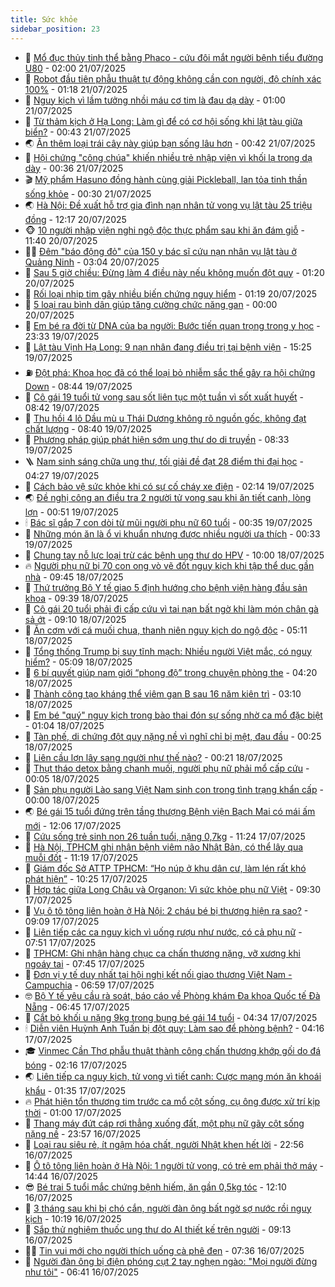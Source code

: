 ```yaml
---
title: Sức khỏe
sidebar_position: 23
---
```


<!-- dantri-suc-khoe:START -->
- 🤔 [Mổ đục thủy tinh thể bằng Phaco - cứu đôi mắt người bệnh tiểu đường U80](https://dantri.com.vn/suc-khoe/mo-duc-thuy-tinh-the-bang-phaco-cuu-doi-mat-nguoi-benh-tieu-duong-u80-20250719230021066.htm) - 02:00 21/07/2025
- 🚦 [Robot đầu tiên phẫu thuật tự động không cần con người, độ chính xác 100%](https://dantri.com.vn/khoa-hoc/robot-dau-tien-phau-thuat-tu-dong-khong-can-con-nguoi-do-chinh-xac-100-20250721074245356.htm) - 01:18 21/07/2025
- 🤖 [Nguy kịch vì lầm tưởng nhồi máu cơ tim là đau dạ dày](https://dantri.com.vn/suc-khoe/nguy-kich-vi-lam-tuong-nhoi-mau-co-tim-la-dau-da-day-20250719233117161.htm) - 01:00 21/07/2025
- 🐻 [Từ thảm kịch ở Hạ Long: Làm gì để có cơ hội sống khi lật tàu giữa biển?](https://dantri.com.vn/suc-khoe/tu-tham-kich-o-ha-long-lam-gi-de-co-co-hoi-song-khi-lat-tau-giua-bien-20250721000509225.htm) - 00:43 21/07/2025
- 🌏 [Ăn thêm loại trái cây này giúp bạn sống lâu hơn](https://dantri.com.vn/suc-khoe/an-them-loai-trai-cay-nay-giup-ban-song-lau-hon-20250720190933535.htm) - 00:42 21/07/2025
- 👺 [Hội chứng &quot;công chúa&quot; khiến nhiều trẻ nhập viện vì khối lạ trong dạ dày](https://dantri.com.vn/suc-khoe/hoi-chung-cong-chua-khien-nhieu-tre-nhap-vien-vi-khoi-la-trong-da-day-20250717141024523.htm) - 00:36 21/07/2025
- 🎬 [Mỹ phẩm Hasuno đồng hành cùng giải Pickleball, lan tỏa tinh thần sống khỏe](https://dantri.com.vn/suc-khoe/my-pham-hasuno-dong-hanh-cung-giai-pickleball-lan-toa-tinh-than-song-khoe-20250719234117883.htm) - 00:30 21/07/2025
- 🌏 [Hà Nội: Đề xuất hỗ trợ gia đình nạn nhân tử vong vụ lật tàu 25 triệu đồng](https://dantri.com.vn/suc-khoe/ha-noi-de-xuat-ho-tro-gia-dinh-nan-nhan-tu-vong-vu-lat-tau-25-trieu-dong-20250720190549238.htm) - 12:17 20/07/2025
- 🐵 [10 người nhập viện nghi ngộ độc thực phẩm sau khi ăn đám giỗ](https://dantri.com.vn/suc-khoe/10-nguoi-nhap-vien-nghi-ngo-doc-thuc-pham-sau-khi-an-dam-gio-20250720172041208.htm) - 11:40 20/07/2025
- 👨‍🏫 [Đêm &quot;báo động đỏ&quot; của 150 y bác sĩ cứu nạn nhân vụ lật tàu ở Quảng Ninh](https://dantri.com.vn/suc-khoe/dem-bao-dong-do-cua-150-y-bac-si-cuu-nan-nhan-vu-lat-tau-o-quang-ninh-20250720095715399.htm) - 03:04 20/07/2025
- 🤗 [Sau 5 giờ chiều: Đừng làm 4 điều này nếu không muốn đột quỵ](https://dantri.com.vn/suc-khoe/sau-5-gio-chieu-dung-lam-4-dieu-nay-neu-khong-muon-dot-quy-20250718224423845.htm) - 01:20 20/07/2025
- 🫶 [Rối loại nhịp tim gây nhiều biến chứng nguy hiểm](https://dantri.com.vn/suc-khoe/roi-loai-nhip-tim-gay-nhieu-bien-chung-nguy-hiem-20250719220644813.htm) - 01:19 20/07/2025
- 🙉 [5 loại rau bình dân giúp tăng cường chức năng gan](https://dantri.com.vn/suc-khoe/5-loai-rau-binh-dan-giup-tang-cuong-chuc-nang-gan-20250719094339572.htm) - 00:00 20/07/2025
- 🦅 [Em bé ra đời từ DNA của ba người: Bước tiến quan trọng trong y học](https://dantri.com.vn/suc-khoe/em-be-ra-doi-tu-dna-cua-ba-nguoi-buoc-tien-quan-trong-trong-y-hoc-20250718101157587.htm) - 23:33 19/07/2025
- 🐘 [Lật tàu Vịnh Hạ Long: 9 nạn nhân đang điều trị tại bệnh viện](https://dantri.com.vn/suc-khoe/lat-tau-vinh-ha-long-9-nan-nhan-dang-dieu-tri-tai-benh-vien-20250719222050653.htm) - 15:25 19/07/2025
- ⛽️ [Đột phá: Khoa học đã có thể loại bỏ nhiễm sắc thể gây ra hội chứng Down](https://dantri.com.vn/suc-khoe/dot-pha-khoa-hoc-da-co-the-loai-bo-nhiem-sac-the-gay-ra-hoi-chung-down-20250719144801016.htm) - 08:44 19/07/2025
- 🤡 [Cô gái 19 tuổi tử vong sau sốt liên tục một tuần vì sốt xuất huyết](https://dantri.com.vn/suc-khoe/co-gai-19-tuoi-tu-vong-sau-sot-lien-tuc-mot-tuan-vi-sot-xuat-huyet-20250719111650598.htm) - 08:42 19/07/2025
- 💼 [Thu hồi 4 lô Dầu mù u Thái Dương không rõ nguồn gốc, không đạt chất lượng](https://dantri.com.vn/suc-khoe/thu-hoi-4-lo-dau-mu-u-thai-duong-khong-ro-nguon-goc-khong-dat-chat-luong-20250719152219966.htm) - 08:40 19/07/2025
- 🤔 [Phương pháp giúp phát hiện sớm ung thư do di truyền](https://dantri.com.vn/suc-khoe/phuong-phap-giup-phat-hien-som-ung-thu-do-di-truyen-20250719140940672.htm) - 08:33 19/07/2025
- 🪜 [Nam sinh sáng chữa ung thư, tối giải đề đạt 28 điểm thi đại học](https://dantri.com.vn/suc-khoe/nam-sinh-sang-chua-ung-thu-toi-giai-de-dat-28-diem-thi-dai-hoc-20250719084932127.htm) - 04:27 19/07/2025
- 📝 [Cách bảo vệ sức khỏe khi có sự cố cháy xe điện](https://dantri.com.vn/suc-khoe/cach-bao-ve-suc-khoe-khi-co-su-co-chay-xe-dien-20250714104210672.htm) - 02:14 19/07/2025
- 🌏 [Đề nghị công an điều tra 2 người tử vong sau khi ăn tiết canh, lòng lợn](https://dantri.com.vn/suc-khoe/de-nghi-cong-an-dieu-tra-2-nguoi-tu-vong-sau-khi-an-tiet-canh-long-lon-20250718221457589.htm) - 00:51 19/07/2025
- 🕯 [Bác sĩ gắp 7 con dòi từ mũi người phụ nữ 60 tuổi](https://dantri.com.vn/suc-khoe/bac-si-gap-7-con-doi-tu-mui-nguoi-phu-nu-60-tuoi-20250718193450555.htm) - 00:35 19/07/2025
- 🦍 [Những món ăn là ổ vi khuẩn nhưng được nhiều người ưa thích](https://dantri.com.vn/suc-khoe/nhung-mon-an-la-o-vi-khuan-nhung-duoc-nhieu-nguoi-ua-thich-20250719002940062.htm) - 00:33 19/07/2025
- 🌈 [Chung tay nỗ lực loại trừ các bệnh ung thư do HPV](https://dantri.com.vn/suc-khoe/chung-tay-no-luc-loai-tru-cac-benh-ung-thu-do-hpv-20250718162240996.htm) - 10:00 18/07/2025
- 🔥 [Người phụ nữ bị 70 con ong vò vẽ đốt nguy kịch khi tập thể dục gần nhà](https://dantri.com.vn/suc-khoe/nguoi-phu-nu-bi-70-con-ong-vo-ve-dot-nguy-kich-khi-tap-the-duc-gan-nha-20250718160419482.htm) - 09:45 18/07/2025
- 🌊 [Thứ trưởng Bộ Y tế giao 5 định hướng cho bệnh viện hàng đầu sản khoa](https://dantri.com.vn/suc-khoe/thu-truong-bo-y-te-giao-5-dinh-huong-cho-benh-vien-hang-dau-san-khoa-20250718161303394.htm) - 09:39 18/07/2025
- 🚦 [Cô gái 20 tuổi phải đi cấp cứu vì tai nạn bất ngờ khi làm món chân gà sả ớt](https://dantri.com.vn/suc-khoe/co-gai-20-tuoi-phai-di-cap-cuu-vi-tai-nan-bat-ngo-khi-lam-mon-chan-ga-sa-ot-20250718153124003.htm) - 09:10 18/07/2025
- 🤖 [Ăn cơm với cá muối chua, thanh niên nguy kịch do ngộ độc](https://dantri.com.vn/suc-khoe/an-com-voi-ca-muoi-chua-thanh-nien-nguy-kich-do-ngo-doc-20250718112226973.htm) - 05:11 18/07/2025
- 🤡 [Tổng thống Trump bị suy tĩnh mạch: Nhiều người Việt mắc, có nguy hiểm?](https://dantri.com.vn/suc-khoe/tong-thong-trump-bi-suy-tinh-mach-nhieu-nguoi-viet-mac-co-nguy-hiem-20250718113546860.htm) - 05:09 18/07/2025
- 💂 [6 bí quyết giúp nam giới “phong độ” trong chuyện phòng the](https://dantri.com.vn/suc-khoe/6-bi-quyet-giup-nam-gioi-phong-do-trong-chuyen-phong-the-20250703220720468.htm) - 04:20 18/07/2025
- 🦄 [Thành công tạo kháng thể viêm gan B sau 16 năm kiên trì](https://dantri.com.vn/suc-khoe/thanh-cong-tao-khang-the-viem-gan-b-sau-16-nam-kien-tri-20250717120611655.htm) - 03:10 18/07/2025
- 🧠 [Em bé &quot;quý&quot; nguy kịch trong bào thai đón sự sống nhờ ca mổ đặc biệt](https://dantri.com.vn/suc-khoe/em-be-quy-nguy-kich-trong-bao-thai-don-su-song-nho-ca-mo-dac-biet-20250718003026968.htm) - 01:04 18/07/2025
- 🤖 [Tàn phế, di chứng đột quỵ nặng nề vì nghĩ chỉ bị mệt, đau đầu](https://dantri.com.vn/suc-khoe/tan-phe-di-chung-dot-quy-nang-ne-vi-nghi-chi-bi-met-dau-dau-20250717124107441.htm) - 00:25 18/07/2025
- 💼 [Liên cầu lợn lây sang người như thế nào?](https://dantri.com.vn/suc-khoe/lien-cau-lon-lay-sang-nguoi-nhu-the-nao-20250717203824364.htm) - 00:21 18/07/2025
- 🧰 [Thụt tháo detox bằng chanh muối, người phụ nữ phải mổ cấp cứu](https://dantri.com.vn/suc-khoe/thut-thao-detox-bang-chanh-muoi-nguoi-phu-nu-phai-mo-cap-cuu-20250717205032098.htm) - 00:05 18/07/2025
- 🎉 [Sản phụ người Lào sang Việt Nam sinh con trong tình trạng khẩn cấp](https://dantri.com.vn/suc-khoe/san-phu-nguoi-lao-sang-viet-nam-sinh-con-trong-tinh-trang-khan-cap-20250717180216503.htm) - 00:00 18/07/2025
- 🌏 [Bé gái 15 tuổi đứng trên tầng thượng Bệnh viện Bạch Mai có mái ấm mới](https://dantri.com.vn/suc-khoe/be-gai-15-tuoi-dung-tren-tang-thuong-benh-vien-bach-mai-co-mai-am-moi-20250717190437707.htm) - 12:06 17/07/2025
- 📝 [Cứu sống trẻ sinh non 26 tuần tuổi, nặng 0,7kg](https://dantri.com.vn/suc-khoe/cuu-song-tre-sinh-non-26-tuan-tuoi-nang-07kg-20250717170947467.htm) - 11:24 17/07/2025
- 🧠 [Hà Nội, TPHCM ghi nhận bệnh viêm não Nhật Bản, có thể lây qua muỗi đốt](https://dantri.com.vn/suc-khoe/ha-noi-tphcm-ghi-nhan-benh-viem-nao-nhat-ban-co-the-lay-qua-muoi-dot-20250717173310318.htm) - 11:19 17/07/2025
- 🚀 [Giám đốc Sở ATTP TPHCM: “Họ núp ở khu dân cư, làm lén rất khó phát hiện”](https://dantri.com.vn/suc-khoe/giam-doc-so-attp-tphcm-ho-nup-o-khu-dan-cu-lam-len-rat-kho-phat-hien-20250717170452018.htm) - 10:25 17/07/2025
- 💯 [Hợp tác giữa Long Châu và Organon: Vì sức khỏe phụ nữ Việt](https://dantri.com.vn/suc-khoe/hop-tac-giua-long-chau-va-organon-vi-suc-khoe-phu-nu-viet-20250717142129481.htm) - 09:30 17/07/2025
- 🫶 [Vụ ô tô tông liên hoàn ở Hà Nội: 2 cháu bé bị thương hiện ra sao?](https://dantri.com.vn/suc-khoe/vu-o-to-tong-lien-hoan-o-ha-noi-2-chau-be-bi-thuong-hien-ra-sao-20250717160150533.htm) - 09:09 17/07/2025
- 👹 [Liên tiếp các ca nguy kịch vì uống rượu như nước, có cả phụ nữ](https://dantri.com.vn/suc-khoe/lien-tiep-cac-ca-nguy-kich-vi-uong-ruou-nhu-nuoc-co-ca-phu-nu-20250717110920480.htm) - 07:51 17/07/2025
- 🤩 [TPHCM: Ghi nhận hàng chục ca chấn thương nặng, vỡ xương khi ngoáy tai](https://dantri.com.vn/suc-khoe/tphcm-ghi-nhan-hang-chuc-ca-chan-thuong-nang-vo-xuong-khi-ngoay-tai-20250717112038631.htm) - 07:45 17/07/2025
- 🌊 [Đơn vị y tế duy nhất tại hội nghị kết nối giao thương Việt Nam - Campuchia](https://dantri.com.vn/suc-khoe/don-vi-y-te-duy-nhat-tai-hoi-nghi-ket-noi-giao-thuong-viet-nam-campuchia-20250717124248765.htm) - 06:59 17/07/2025
- 🤓 [Bộ Y tế yêu cầu rà soát, báo cáo về Phòng khám Đa khoa Quốc tế Đà Nẵng](https://dantri.com.vn/suc-khoe/bo-y-te-yeu-cau-ra-soat-bao-cao-ve-phong-kham-da-khoa-quoc-te-da-nang-20250717084541967.htm) - 06:45 17/07/2025
- 🌝 [Cắt bỏ khối u nặng 9kg trong bụng bé gái 14 tuổi](https://dantri.com.vn/suc-khoe/cat-bo-khoi-u-nang-9kg-trong-bung-be-gai-14-tuoi-20250717112524080.htm) - 04:34 17/07/2025
- 🕯 [Diễn viên Huỳnh Anh Tuấn bị đột quỵ: Làm sao để phòng bệnh?](https://dantri.com.vn/suc-khoe/dien-vien-huynh-anh-tuan-bi-dot-quy-lam-sao-de-phong-benh-20250717095800363.htm) - 04:16 17/07/2025
- 🎓 [Vinmec Cần Thơ phẫu thuật thành công chấn thương khớp gối do đá bóng](https://dantri.com.vn/suc-khoe/vinmec-can-tho-phau-thuat-thanh-cong-chan-thuong-khop-goi-do-da-bong-20250717090140616.htm) - 02:16 17/07/2025
- 🌏 [Liên tiếp ca nguy kịch, tử vong vì tiết canh: Cược mạng món ăn khoái khẩu](https://dantri.com.vn/suc-khoe/lien-tiep-ca-nguy-kich-tu-vong-vi-tiet-canh-cuoc-mang-mon-an-khoai-khau-20250717082122946.htm) - 01:35 17/07/2025
- 🔥 [Phát hiện tổn thương tim trước ca mổ cột sống, cụ ông được xử trí kịp thời](https://dantri.com.vn/suc-khoe/phat-hien-ton-thuong-tim-truoc-ca-mo-cot-song-cu-ong-duoc-xu-tri-kip-thoi-20250716222117142.htm) - 01:00 17/07/2025
- 📝 [Thang máy đứt cáp rơi thẳng xuống đất, một phụ nữ gãy cột sống nặng nề](https://dantri.com.vn/suc-khoe/thang-may-dut-cap-roi-thang-xuong-dat-mot-phu-nu-gay-cot-song-nang-ne-20250716203029945.htm) - 23:57 16/07/2025
- 🧠 [Loại rau siêu rẻ, ít ngậm hóa chất, người Nhật khen hết lời](https://dantri.com.vn/suc-khoe/loai-rau-sieu-re-it-ngam-hoa-chat-nguoi-nhat-khen-het-loi-20250715081925652.htm) - 22:56 16/07/2025
- 🦅 [Ô tô tông liên hoàn ở Hà Nội: 1 người tử vong, có trẻ em phải thở máy](https://dantri.com.vn/suc-khoe/o-to-tong-lien-hoan-o-ha-noi-1-nguoi-tu-vong-co-tre-em-phai-tho-may-20250716213716763.htm) - 14:44 16/07/2025
- 😎 [Bé trai 5 tuổi mắc chứng bệnh hiếm, ăn gần 0,5kg tóc](https://dantri.com.vn/suc-khoe/be-trai-5-tuoi-mac-chung-benh-hiem-an-gan-05kg-toc-20250716184817258.htm) - 12:10 16/07/2025
- 🎉 [3 tháng sau khi bị chó cắn, người đàn ông bất ngờ sợ nước rồi nguy kịch](https://dantri.com.vn/suc-khoe/3-thang-sau-khi-bi-cho-can-nguoi-dan-ong-bat-ngo-so-nuoc-roi-nguy-kich-20250716144510100.htm) - 10:19 16/07/2025
- 🫣 [Sắp thử nghiệm thuốc ung thư do AI thiết kế trên người](https://dantri.com.vn/khoa-hoc/sap-thu-nghiem-thuoc-ung-thu-do-ai-thiet-ke-tren-nguoi-20250716132233915.htm) - 09:13 16/07/2025
- 🧑‍🏫 [Tin vui mới cho người thích uống cà phê đen](https://dantri.com.vn/suc-khoe/tin-vui-moi-cho-nguoi-thich-uong-ca-phe-den-20250716142036339.htm) - 07:36 16/07/2025
- 🥷 [Người đàn ông bị điện phóng cụt 2 tay nghẹn ngào: &quot;Mọi người đừng như tôi&quot;](https://dantri.com.vn/suc-khoe/nguoi-dan-ong-bi-dien-phong-cut-2-tay-nghen-ngao-moi-nguoi-dung-nhu-toi-20250716112909320.htm) - 06:41 16/07/2025<!-- dantri-suc-khoe:END -->
